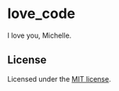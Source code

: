 # love\_code #

I love you, Michelle.

## License ##

Licensed under the [MIT license](http://www.opensource.org/licenses/MIT).
